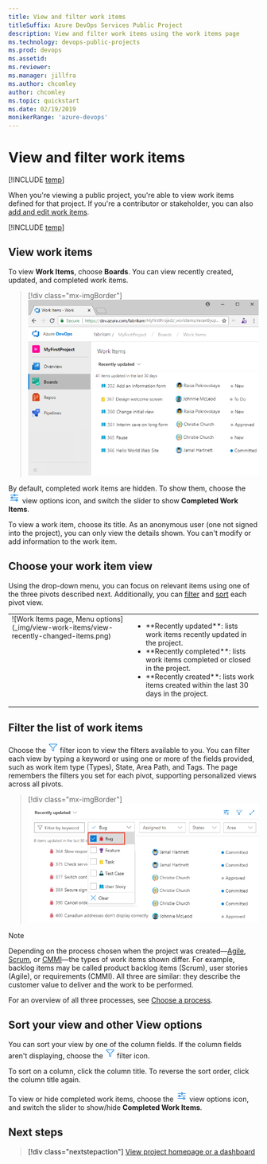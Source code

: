 ```yaml
---
title: View and filter work items 
titleSuffix: Azure DevOps Services Public Project
description: View and filter work items using the work items page   
ms.technology: devops-public-projects
ms.prod: devops
ms.assetid:
ms.reviewer: 
ms.manager: jillfra
ms.author: chcomley
author: chcomley
ms.topic: quickstart
ms.date: 02/19/2019
monikerRange: 'azure-devops'
---
```


# View and filter work items  

[!INCLUDE [temp](_shared/version-public-projects.md)]

When you're viewing a public project, you're able to view work items defined for that project. If you're a contributor or stakeholder, you can also [add and edit work items](../../boards/work-items/view-add-work-items.md).  

[!INCLUDE [temp](_shared/anon-user.md)]

## View work items

To view **Work Items**, choose **Boards**. You can view recently created, updated, and completed work items.  

> [!div class="mx-imgBorder"]
![Boards>Work Items page ](_img/view-work-items/open-work-items-vert-brn.png)

By default, completed work items are hidden. To show them, choose the ![](../../_img/icons/view-options-icon.png) view options icon, and switch the slider to show **Completed Work Items**.
  
To view a work item, choose its title. As an anonymous user (one not signed into the project), you can only view the details shown. You can't modify or add information to the work item.

## Choose your work item view

Using the drop-down menu, you can focus on relevant items using one of the three pivots described next. Additionally, you can [filter](#filter) and [sort](#sort) each pivot view.  

<table>
<tbody valign="top">
<tr>
<td>
![Work Items page, Menu options](_img/view-work-items/view-recently-changed-items.png)
</td>
<td>
<ul>
<li>**Recently updated**: lists work items recently updated in the project. </li>
<li>**Recently completed**: lists work items completed or closed in the project.</li>
<li>**Recently created**: lists work items created within the last 30 days in the project.</li>
</ul>
</td>
</tr>
</tbody>
</table>



<a id="filter" />

## Filter the list of work items

Choose the ![](../../_img/icons/filter-icon.png) filter icon to view the filters available to you. You can filter each view by typing a keyword or using one or more of the fields provided, such as work item type (Types), State, Area Path, and Tags. The page remembers the filters you set for each pivot, supporting personalized views across all pivots.

> [!div class="mx-imgBorder"]
![Work Items page, filter by work item type ](_img/view-work-items/filter-bug.png)

> [!NOTE]  
> Depending on the process chosen when the project was created&mdash;[Agile](../../boards/work-items/guidance/agile-process-workflow.md), [Scrum](../../boards/work-items/guidance/scrum-process-workflow.md), or [CMMI](../../boards/work-items/guidance/cmmi-process-workflow.md)&mdash;the types of work items shown differ. For example, backlog items may be called product backlog items (Scrum), user stories (Agile), or requirements (CMMI). All three are similar: they describe the customer value to deliver and the work to be performed.
>
> For an overview of all three processes, see [Choose a process](../../boards/work-items/guidance/choose-process.md).

<a id="sort" />

## Sort your view and other View options

You can sort your view by one of the column fields. If the column fields aren't displaying, choose the ![](../../_img/icons/filter-icon.png) filter icon.

To sort on a column, click the column title. To reverse the sort order, click the column title again.

To view or hide completed work items, choose the ![](../../_img/icons/view-options-icon.png) view options icon, and switch the slider to show/hide **Completed Work Items**.

## Next steps

> [!div class="nextstepaction"]
> [View project homepage or a dashboard](view-project-dashboard-public.md)

